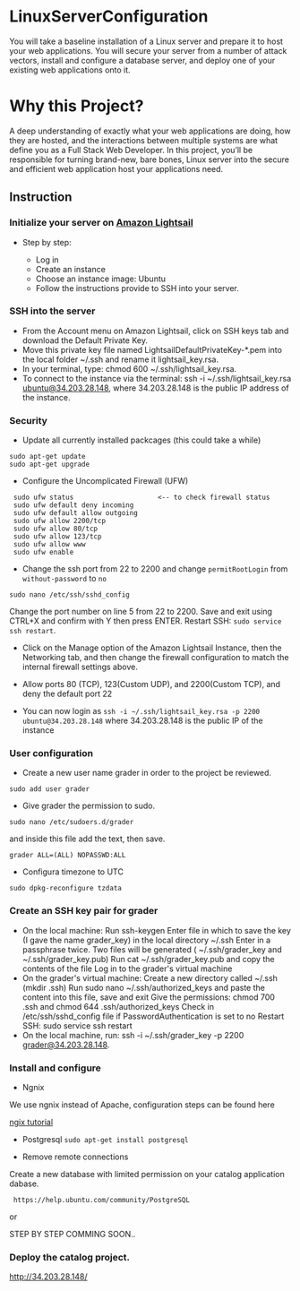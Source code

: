 # LinuxServerConfiguration

You will take a baseline installation of a Linux server and prepare it to host your web applications. You will secure your server from a number of attack vectors, install and configure a database server, and deploy one of your existing web applications onto it.

# Why this Project?

A deep understanding of exactly what your web applications are doing, how they are hosted, and the interactions between multiple systems are what define you as a Full Stack Web Developer. In this project, you’ll be responsible for turning brand-new, bare bones, Linux server into the secure and efficient web application host your applications need.


## Instruction


### Initialize your server on [Amazon Lightsail][1]

[1]:https://aws.amazon.com/es/lightsail/

  
 - Step by step:
 
    - Log in
    - Create an instance
    - Choose an instance image: Ubuntu
    - Follow the instructions provide to SSH into your server.
    
### SSH into the server
* From the Account menu on Amazon Lightsail, click on SSH keys tab and download the Default Private Key.
* Move this private key file named LightsailDefaultPrivateKey-*.pem into the local folder ~/.ssh and rename it lightsail_key.rsa.
* In your terminal, type: chmod 600 ~/.ssh/lightsail_key.rsa.
* To connect to the instance via the terminal: ssh -i ~/.ssh/lightsail_key.rsa ubuntu@34.203.28.148, where 34.203.28.148 is the public IP address of the instance.


### Security

 * Update all currently installed packcages (this could take a while)
 ~~~
 sudo apt-get update
 sudo apt-get upgrade
 ~~~
 
 * Configure the Uncomplicated Firewall (UFW)
 ~~~
  sudo ufw status                     <-- to check firewall status
  sudo ufw default deny incoming
  sudo ufw default allow outgoing
  sudo ufw allow 2200/tcp
  sudo ufw allow 80/tcp
  sudo ufw allow 123/tcp
  sudo ufw allow www
  sudo ufw enable
 ~~~
 
 * Change the ssh port from 22 to 2200 and change `permitRootLogin` from `without-password` to `no`

 ~~~
 sudo nano /etc/ssh/sshd_config
 ~~~
 
Change the port number on line 5 from 22 to 2200.
Save and exit using CTRL+X and confirm with Y then press ENTER.
Restart SSH: `sudo service ssh restart`.

* Click on the Manage option of the Amazon Lightsail Instance, then the Networking tab, and then change the firewall configuration to match the internal firewall settings above. 

* Allow ports 80 (TCP), 123(Custom UDP), and 2200(Custom TCP), and deny the default port 22

* You can now login as `ssh -i ~/.ssh/lightsail_key.rsa -p 2200 ubuntu@34.203.28.148` where 34.203.28.148 is the public IP of the instance

### User configuration
 
 * Create a new user name grader in order to the project be reviewed.
 ~~~
 sudo add user grader
 ~~~
 
 * Give grader the permission to sudo.
 ~~~
 sudo nano /etc/sudoers.d/grader
 ~~~
   and inside this file add the text, then save.
 ~~~
 grader ALL=(ALL) NOPASSWD:ALL
 ~~~
 
 * Configura timezone to UTC
 ~~~
 sudo dpkg-reconfigure tzdata
 ~~~
 
### Create an SSH key pair for grader

   - On the local machine:
        Run ssh-keygen
        Enter file in which to save the key (I gave the name grader_key) in the local directory ~/.ssh
        Enter in a passphrase twice. Two files will be generated ( ~/.ssh/grader_key and ~/.ssh/grader_key.pub)
        Run cat ~/.ssh/grader_key.pub and copy the contents of the file
        Log in to the grader's virtual machine
  - On the grader's virtual machine:
        Create a new directory called ~/.ssh (mkdir .ssh)
        Run sudo nano ~/.ssh/authorized_keys and paste the content into this file, save and exit
        Give the permissions: chmod 700 .ssh and chmod 644 .ssh/authorized_keys
        Check in /etc/ssh/sshd_config file if PasswordAuthentication is set to no
        Restart SSH: sudo service ssh restart
  - On the local machine, run: ssh -i ~/.ssh/grader_key -p 2200 grader@34.203.28.148.




### Install and configure

* Ngnix

We use ngnix instead of Apache, configuration steps can be found here

[ngix tutorial][2]

[2]:https://www.digitalocean.com/community/tutorials/how-to-serve-flask-applications-with-uwsgi-and-nginx-on-ubuntu-16-04

* Postgresql
`sudo apt-get install postgresql`

* Remove remote connections

Create a new database with limited permission on your catalog application dabase.

` https://help.ubuntu.com/community/PostgreSQL`

or

STEP BY STEP COMMING SOON..

### Deploy the catalog project.
http://34.203.28.148/
